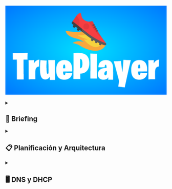 ![](https://github.com/Manolete-chinchon/Super-Ultra-Sintesis/blob/main/images/TruePlayer-3-2-2025.png)
<details>
  <summary><h2>📖 Briefing</h2></summary>


<details>
  <summary><b>Idea del Proyecto</b></summary>
  <br>
La idea principal es hacer una pagina web de ventas de zapatos al estilo nike y adidas, con un sistema de backups que genere copias de seguridad conectado a un servidor DNS y  además un DHCP que se encargará de asignar direcciones ip a los servidores, las copias seran distribuidas por un servidor Truenas donde será almacenado por los servidores Maestro-esclavo conectados por LDAP todo protegido por un firewall.
</details>

<details>
  <summary><b>Objetivos</b></summary>
  <br>
Queremos que la web tenga la estructura similar a nike o adidas, con carrrito, lista de deseos y opciones de crear cuenta e inicio y cerrar sesión. Otra cosas que queremos es que con Mysql guardamos la base de datos y estas se envien al servidor Truenas en forma de backups para que las distribuya a los servidores linux Maestro-Esclavo que lo almacenará. Las Ip seran distribuidas por el DHCP que se situará junto el firewall.
  <br>
  <br>
Nuestro objetivo es aprender las funciones y a manejar el protocolo LDAP y a explorar y poder manejar con fluidez un servidor Truenas. Por parte del protocolo LDAP no conocemos nada y por parte del servidor Truenas sabemos poco y tiene opciones muy interesantes por explorar.
</details>

<details>
  <summary><b>Módulos del ciclo que tengan que ver con el proyecto</b></summary>
<br>
   Los módulos del ciclo que estarán presente en nuestro proyecto serán principalmente:
  <br>
  <br>
  
   <p>&nbsp;&nbsp;&nbsp;&nbsp;Aplicaciones web: Este modulo se implementará para la creación y posterior edición de la web, html y css por parte del contenido y diseño, y php y mysql para la creación y la conexión con una base de datos.</p>
   <p>&nbsp;&nbsp;&nbsp;&nbsp;Seguridad informática: Este modulo se implementará para el uso del servidor Truenas, se encargará de la creación y distribución de los backups a los servidores linux master-slave, además de la implementación de un sistema de seguridad mediante firewall por sophos que tambien hará la función de DHCP.</p>
   <p>&nbsp;&nbsp;&nbsp;&nbsp;Sistemas operativos en red.</p>
   <p>&nbsp;&nbsp;&nbsp;&nbsp;Servicios en red.</p>
</details>

<details>
  <summary><b>Materiales necesarios</b></summary>
   <br>
   <p>&nbsp;&nbsp;&nbsp;&nbsp;Oracle virtualbox para los servidores (DNS + DHCP, Truenas).</p>
   <p>&nbsp;&nbsp;&nbsp;&nbsp;Sophos firewall.</p>
   <p>&nbsp;&nbsp;&nbsp;&nbsp;Cisco Packet Tracer (Para mapa lógico).</p>
   <p>&nbsp;&nbsp;&nbsp;&nbsp;HTML + CSS.</p>
   <p>&nbsp;&nbsp;&nbsp;&nbsp;APACHE O NGINX (PARA WEB).</p>
</details>
     
<details>
  <summary><b>Recursos</b></summary>
   <br>
   <p>&nbsp;&nbsp;&nbsp;&nbsp;https://www.w3schools.com/html/html_intro.asp</p>
   <p>&nbsp;&nbsp;&nbsp;&nbsp;https://openwebinars.net/academia/portada/html5-css3/</p>
   <p>&nbsp;&nbsp;&nbsp;&nbsp;https://askubuntu.com/questions/360190/how-to-configure-master-slave-ldap-replication</p>
   <p>&nbsp;&nbsp;&nbsp;&nbsp;https://www.youtube.com/watch?v=LzRK_8zwqxY</p>
   <p>&nbsp;&nbsp;&nbsp;&nbsp;https://somebooks.es/?s=LDAP+</p>
   <p>&nbsp;&nbsp;&nbsp;&nbsp;https://pandao.github.io/editor.md/en.html</p>
  </details>  
</details>     
     
<details>
  <summary><h2>📋 Planificación  y Arquitectura</h2></summary>

<details>
  <summary><b>Objetivos y Funcionalidades</b></summary>
  <br>
  Replicación de servidor OpenLDAP maestro-esclavo que copia la base de datos de una aplicación web 
  que mejora la seguridad para proteger las copias  
 </details> 
 
<details>
  <summary><b>Tecnologías a Implementar</b></summary>
  <br>
  Las tecnologias que se implementarán en el proyecto 
  <br>
  <br>
    
  **HTML**: HTML (Lenguaje de Marcas de Hipertexto) es el componente más básico de la Web. Define el significado y la estructura del contenido web. 
      
  **CSS** : El CSS podría definirse como un tipo de lenguaje que permite definir y crear la presentación visual de un documento ya estructurado y escrito en un lenguaje de marcado como puede ser HTML. Es decir, permite generar el diseño visual de páginas web e interfaces de usuario.
      
  **PHP** : Ofrece varias posibilidades para contenidos web dinámicos en su sitio web. PHP puede manejar fácilmente.
      una variedad de bases de datos, sistemas de archivos y directorios y también es adecuado para aplicaciones web complejas.
      
  **MySQL** : Es un sistema de gestión de bases de datos relacionales de código abierto. Al igual que con otras bases de datos relacionales, MySQL almacena los datos en tablas formadas
      por filas y columnas. Los usuarios   pueden definir, manipular, controlar y consultar datos con el lenguaje de consulta estructurada, también conocido como SQL.
      
  **JavaScript**: JavaScript es un lenguaje de programación que los desarrolladores utilizan para hacer páginas web interactivas. 
  Desde actualizar fuentes de redes sociales a mostrar animaciones y mapas interactivos, las funciones de JavaScript pueden mejorar la experiencia del usuario de
  un sitio web.
</details>

<details>
  <summary><b>Hardware virtualizado</b></summary>
  <br>
  
  **Firewall**: Un firewall es un sistema de seguridad de red de las computadoras que restringe el tráfico de Internet entrante, saliente o dentro de una red privada. Un firewall decide qué tráfico de red se admite y qué tráfico se considera peligroso. Básicamente, separa el tráfico bueno del malo, o el seguro del no fiable.
 
  **Máquina virtual**: Una máquina virtual (VM) es una representación virtual o emulación de un equipo físico que utiliza software en lugar de hardware para ejecutar programas e implementar aplicaciones. Al utilizar los recursos de una única máquina física, como memoria, CPU, interfaz de red y almacenamiento, las máquinas virtuales permiten a las empresas ejecutar virtualmente varias máquinas con distintos sistemas operativos en un único dispositivo.
</details>

<details>
  <summary><b>Servicios a Implementar</b></summary>
  <br>
  
  **DNS**: El sistema de nombres de dominio (DNS) es el componente del protocolo estándar de Internet responsable de convertir los nombres de dominio de uso humano en las direcciones del protocolo de Internet (IP) que los ordenadores utilizan para identificarse entre sí en la red.
  
  **DHCP**: Este protocolo se encarga de asignar de manera dinámica y automática una dirección IP, ya sea una dirección IP privada desde el router hacia los equipos de la red local, o también una IP pública por parte de un operador que utilice este tipo de protocolo para el establecimiento de la conexión.
  
  **LDAP**: Se trata de un conjunto de protocolos de licencia abierta que son utilizados para acceder a la información que está almacenada de forma centralizada en una red. Este protocolo se utiliza a nivel de aplicación para acceder a los servicios de directorio remoto
  
  **APACHE**: La funcionalidad principal de este servicio web es servir a los usuarios todos los ficheros necesarios para visualizar la web. Las solicitudes de los usuarios se hacen normalmente mediante un navegador (Chrome, Firefox... etc.). Por ejemplo, cuando un usuario escribe en su navegador página.com, esa petición llegará a nuestro servidor Apache que mediante el protocolo HTTP este se encargará de facilitarle los textos, imágenes, estilos, etc. que conforman la portada de nuestra web de forma segura.
</details>

<details>
  <summary><b>Sistemas Operativos a Utilizar</b></summary>
  <br>
  Ubuntu server versión 22.04.2
  
  TrueNAS CORE 13.0-U6.4
</details>

<details>
  <summary><b>Asignación de Roles y Responsabilidades</b></summary>
 <br>
  Àlex: Parte principal de la web, LDAP, apoyo al Truenas
  
  Roberto: LDAP, parte principal del Truenas, apoyo a la web, DNS
</details>

<details>
  <summary><b>Diagrama de Gantt</b></summary>
  
  ![](https://github.com/Manolete-chinchon/Super-Ultra-Sintesis/blob/main/images/Gr%C3%A1fico%20Diagrama%20de%20Gantt%20Profesional%20Multicolor.png)
</details>

<details>
  <summary><b>Diagrama de red</b></summary>

  ![](https://github.com/Manolete-chinchon/Super-Ultra-Sintesis/blob/main/images/Captura%20de%20pantalla%202025-02-10%20081700.png)
</details>

</details>

<details>
  <summary><h2>🖥️ DNS y DHCP</h2></summary>

<details>
  <summary><b>DNS</b></summary>
 <br>
  
</details>

<details>
  <summary><b>DHCP</b></summary>
 <br>
  
</details>

</details>

